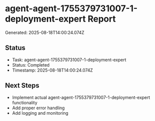 # agent-agent-1755379731007-1-deployment-expert Report

Generated: 2025-08-18T14:00:24.074Z

## Status
- Task: agent-agent-1755379731007-1-deployment-expert
- Status: Completed
- Timestamp: 2025-08-18T14:00:24.074Z

## Next Steps
- Implement actual agent-agent-1755379731007-1-deployment-expert functionality
- Add proper error handling
- Add logging and monitoring
